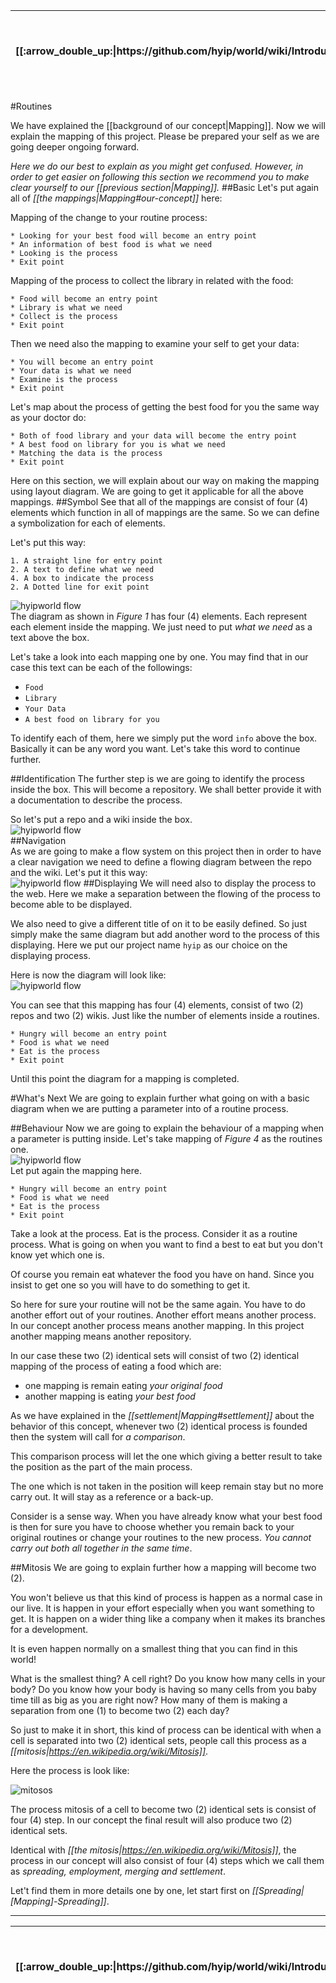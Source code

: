 <table>
  <thead>
    <tr>
      <th>[[:arrow_double_up:|https://github.com/hyip/world/wiki/Introduction]]</th>
      <th>[[:arrow_up_small:|https://github.com/hyipworld/hyipworld.github.io/wiki/Introduction]]</th>
      <th>[[:rewind:|Introduction]] [[Intro|Introduction]]</th>
      <th>[[:arrow_backward:|Mapping]] [[Prev|Mapping]]</th>
      <th>[[:repeat:|[Mapping]-Routines]] [[Reload|[Mapping]-Routines]]</th>
      <th>[[Next|[Mapping]-Spreading]] [[:arrow_forward:|[Mapping]-Spreading]]</th>
      <th>[[Last|maps]] [[:fast_forward:|maps]]</th>
      <th>[[:arrow_down_small:|https://github.com/hyip/rating]]</th>
      <th>[[:arrow_double_down:|https://github.com/hyip/rating/wiki/Introduction]]</th>
    </tr>
  </thead>
</table>
#Routines

We have explained the [[background of our concept|Mapping]]. Now we will explain the mapping of this project. Please be prepared your self as we are going deeper ongoing forward.

_Here we do our best to explain as you might get confused. However, in order to get easier on following this section we recommend you to make clear yourself to our [[previous section|Mapping]]._
##Basic
Let's put again all of _[[the mappings|Mapping#our-concept]]_ here:

Mapping of the change to your routine process:
```
* Looking for your best food will become an entry point
* An information of best food is what we need 
* Looking is the process
* Exit point  
```
Mapping of the process to collect the library in related with the food:
```
* Food will become an entry point
* Library is what we need 
* Collect is the process
* Exit point  
```
Then we need also the mapping to examine your self to get your data:
```
* You will become an entry point
* Your data is what we need 
* Examine is the process
* Exit point  
```
Let's map about the process of getting the best food for you the same way as your doctor do:
```
* Both of food library and your data will become the entry point
* A best food on library for you is what we need 
* Matching the data is the process
* Exit point  
```
Here on this section, we will explain about our way on making the mapping using layout diagram. We are going to get it applicable for all the above mappings.
##Symbol
See that all of the mappings are consist of four (4) elements which function in all of mappings are the same. So we can define a symbolization for each of elements. 

Let's put this way:
```
1. A straight line for entry point
2. A text to define what we need
4. A box to indicate the process 
2. A Dotted line for exit point
``` 
![hyipworld flow](https://hyipworld.github.io/images/github/doc/figure1.png)  
The diagram as shown in _Figure 1_ has four (4) elements. Each represent each element inside the mapping. We just need to put _what we need_ as a text above the box. 

Let's take a look into each mapping one by one. You may find that in our case this text can be each of the followings:
* `Food`
* `Library`
* `Your Data`
* `A best food on library for you`  
  
To identify each of them, here we simply put the word `info` above the box. Basically it can be any word you want. Let's take this word to continue further.

##Identification
The further step is we are going to identify the process inside the box. This will become a repository. We shall better provide it with a documentation to describe the process. 

So let's put a repo and a wiki inside the box.  
![hyipworld flow](https://hyipworld.github.io/images/github/doc/figure2.png)  
##Navigation  
As we are going to make a flow system on this project then in order to have a clear navigation we need to define a flowing diagram between the repo and the wiki. Let's put it this way:  
![hyipworld flow](https://hyipworld.github.io/images/github/doc/figure3.png)
##Displaying
We will need also to display the process to the web. Here we make a separation between the flowing of the process to become able to be displayed. 

We also need to give a different title of on it to be easily defined. So just simply make the same diagram but add another word to the process of this displaying. Here we put our project name `hyip` as our choice on the displaying process.   

Here is now the diagram will look like:  
![hyipworld flow](https://hyipworld.github.io/images/github/doc/figure4.png)  

You can see that this mapping has four (4) elements, consist of two (2) repos and two (2) wikis. Just like the number of elements inside a routines.
```
* Hungry will become an entry point
* Food is what we need 
* Eat is the process
* Exit point  
```

Until this point the diagram for a mapping is completed.

#What's Next
We are going to explain further what going on with a basic diagram when we are putting a parameter into of a routine process. 

##Behaviour
Now we are going to explain the behaviour of a mapping when a parameter is putting inside.
Let's take mapping of _Figure 4_ as the routines one.  
![hyipworld flow](https://hyipworld.github.io/images/github/doc/figure4.png)  
Let put again the mapping here.
```  
* Hungry will become an entry point
* Food is what we need 
* Eat is the process
* Exit point  
```
Take a look at the process. Eat is the process. Consider it as a routine process. What is going on when you want to find a best to eat but you don't know yet which one is.

Of course you remain eat whatever the food you have on hand. Since you insist to get one so you will have to do something to get it.

So here for sure your routine will not be the same again. You have to do another effort out of your routines. Another effort means another process. In our concept another process means another mapping. In this project another mapping means another repository.

In our case these two (2) identical sets will consist of two (2) identical mapping of the process of eating a food which are:
 
* one mapping is remain eating _your original food_
* another mapping is eating _your best food_

As we have explained in the _[[settlement|Mapping#settlement]]_ about the behavior of this concept, whenever two (2) identical process is founded then the system will call for _a comparison_.

This comparison process will let the one which giving a better result to take the position as the part of the main process. 

The one which is not taken in the position will keep remain stay but no more carry out. It will stay as a reference or a back-up.

Consider is a sense way. When you have already know what your best food is then for sure you have to choose whether you remain back to your original routines or change your routines to the new process. _You cannot carry out both all together in the same time_.

##Mitosis
We are going to explain further how a mapping will become two (2). 

You won't believe us that this kind of process is happen as a normal case in our live. It is happen in your effort especially when you want something to get. It is happen on a wider thing like a company when it makes its branches for a development.

It is even happen normally on a smallest thing that you can find in this world!

What is the smallest thing? A cell right? Do you know how many cells in your body? Do you know how your body is having so many cells from you baby time till as big as you are right now? How many of them is making a separation from one (1) to become two (2) each day?

So just to make it in short, this kind of process can be identical with when a cell is separated into two (2) identical sets, people call this process as a _[[mitosis|https://en.wikipedia.org/wiki/Mitosis]]_.

Here the process is look like:  

![mitosos](https://tophyipmonitor.files.wordpress.com/2015/10/mitosis.jpg)  

The process mitosis of a cell to become two (2) identical sets is consist of four (4) step. In our concept the final result will also produce two (2) identical sets. 

Identical with _[[the mitosis|https://en.wikipedia.org/wiki/Mitosis]]_, the process in our concept will also consist of four (4) steps which we call them as _spreading, employment, merging and settlement_. 

Let't find them in more details one by one, let start first on _[[Spreading|[Mapping]-Spreading]]_.
***
<table>
  <thead>
    <tr>
      <th>[[:arrow_double_up:|https://github.com/hyip/world/wiki/Introduction]]</th>
      <th>[[:arrow_up_small:|https://github.com/hyipworld/hyipworld.github.io/wiki/Introduction]]</th>
      <th>[[:rewind:|Introduction]] [[Intro|Introduction]]</th>
      <th>[[:arrow_backward:|Mapping]] [[Prev|Mapping]]</th>
      <th>[[:repeat:|[Mapping]-Routines]] [[Reload|[Mapping]-Routines]]</th>
      <th>[[Next|[Mapping]-Spreading]] [[:arrow_forward:|[Mapping]-Spreading]]</th>
      <th>[[Last|maps]] [[:fast_forward:|maps]]</th>
      <th>[[:arrow_down_small:|https://github.com/hyip/rating]]</th>
      <th>[[:arrow_double_down:|https://github.com/hyip/rating/wiki/Introduction]]</th>
    </tr>
  </thead>
</table>